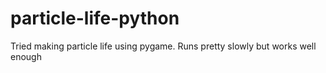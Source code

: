 # particle-life-python
Tried making particle life using pygame. Runs pretty slowly but works well enough
